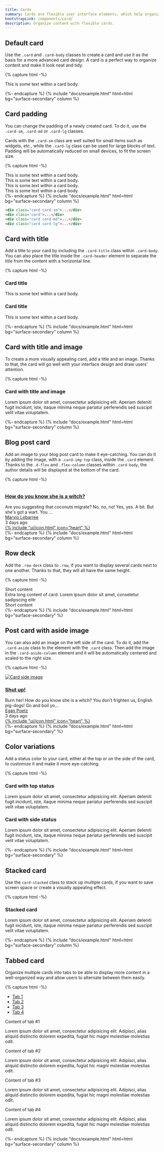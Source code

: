```yaml
---
title: Cards
summary: Cards are flexible user interface elements, which help organize content into meaningful sections and make it easier to display on different screen sizes. Cards contain various smaller components, such as images, text, links and buttons and may act as an entry to more detailed information, helping users scan the page quickly and find the most relevant content.
bootstrapLink: components/card/
description: Organize content with flexible cards.
---
```


## Default card

Use the `.card` and `.card-body` classes to create a card and use it as the basis for a more advanced card design. A card is a perfect way to organize content and make it look neat and tidy.

{% capture html -%}
<div class="card">
  <div class="card-body">
    <p>This is some text within a card body.</p>
  </div>
</div>
{%- endcapture %}
{% include "docs/example.html" html=html bg="surface-secondary" column %}

## Card padding

You can change the padding of a newly created card. To do it, use the `.card-sm`, `.card-md` or `.card-lg` classes.

Cards with the `.card-sm` class are well suited for small items such as widgets, etc., while the `.card-lg` class can be used for large blocks of text. Padding will be automatically reduced on small devices, to fit the screen size.

{% capture html -%}
<div class="card card-sm">
  <div class="card-body">This is some text within a card body.</div>
</div>
<div class="card">
  <div class="card-body">This is some text within a card body.</div>
</div>
<div class="card card-md">
  <div class="card-body">This is some text within a card body.</div>
</div>
<div class="card card-lg">
  <div class="card-body">This is some text within a card body.</div>
</div>
{%- endcapture %}
{% include "docs/example.html" html=html bg="surface-secondary" column %}

```html
<div class="card card-sm">...</div>
<div class="card">...</div>
<div class="card card-md">...</div>
<div class="card card-lg">...</div>
```

## Card with title

Add a title to your card by including the `.card-title` class within `.card-body`. You can also place the title inside the `.card-header` element to separate the title from the content with a horizontal line.

{% capture html -%}
<div class="card">
  <div class="card-body">
    <h3 class="card-title">Card title</h3>
    <p class="text-secondary">This is some text within a card body.</p>
  </div>
</div>
<div class="card">
  <div class="card-header">
    <h3 class="card-title">Card title</h3>
  </div>
  <div class="card-body">
    <p class="text-secondary">This is some text within a card body.</p>
  </div>
</div>
{%- endcapture %}
{% include "docs/example.html" html=html bg="surface-secondary" column %}

## Card with title and image

To create a more visually appealing card, add a title and an image. Thanks to that, the card will go well with your interface design and draw users' attention.

{% capture html -%}
<div class="card">
  <!-- Photo -->
  <div
    class="img-responsive img-responsive-21x9 card-img-top"
    style="background-image: url(/static/photos/cup-of-coffee-and-an-open-book.jpg)"
  ></div>
  <div class="card-body">
    <h3 class="card-title">Card with title and image</h3>
    <p class="text-secondary">
      Lorem ipsum dolor sit amet, consectetur adipisicing elit. Aperiam deleniti fugit incidunt,
      iste, itaque minima neque pariatur perferendis sed suscipit velit vitae voluptatem.
    </p>
  </div>
</div>
{%- endcapture %}
{% include "docs/example.html" html=html bg="surface-secondary" column %}

## Blog post card

Add an image to your blog post card to make it eye-catching. You can do it by adding the image, with a `.card-img-top` class, inside the `.card` element. Thanks to the `.d-flex` and `.flex-column` classes within `.card-body`, the author details will be displayed at the bottom of the card.

{% capture html -%}
<div class="card d-flex flex-column">
  <a href="#">
    <img class="card-img-top" src="/static/photos/book-on-the-grass.jpg" alt="" />
  </a>
  <div class="card-body d-flex flex-column">
    <h3 class="card-title">
      <a href="#">How do you know she is a witch?</a>
    </h3>
    <div class="text-secondary">
      Are you suggesting that coconuts migrate? No, no, no! Yes, yes. A bit. But she's got a wart.
      You ...
    </div>
    <div class="d-flex align-items-center pt-4 mt-auto">
      <span class="avatar" style="background-image: url(/static/avatars/023m.jpg)"></span>
      <div class="ms-3">
        <a href="#" class="text-body">Maryjo Lebarree</a>
        <div class="text-secondary">3 days ago</div>
      </div>
      <div class="ms-auto">
        <a href="#" class="icon d-none d-md-inline-block ms-3 text-secondary">
          {% include "ui/icon.html" icon="heart" %}
        </a>
      </div>
    </div>
  </div>
</div>
{%- endcapture %}
{% include "docs/example.html" html=html bg="surface-secondary" column %}

## Row deck

Add the `.row-deck` class to `.row`, if you want to display several cards next to one another. Thanks to that, they will all have the same height.

{% capture html -%}
<div class="row row-deck">
  <div class="col-md-4">
    <div class="card">
      <div class="card-body">Short content</div>
    </div>
  </div>
  <div class="col-md-4">
    <div class="card">
      <div class="card-body">
        Extra long content of card. Lorem ipsum dolor sit amet, consetetur sadipscing elitr
      </div>
    </div>
  </div>
  <div class="col-md-4">
    <div class="card">
      <div class="card-body">Short content</div>
    </div>
  </div>
</div>
{%- endcapture %}
{% include "docs/example.html" html=html bg="surface-secondary" %}

## Post card with aside image

You can also add an image on the left side of the card. To do it, add the `.card-aside` class to the element with the `.card` class. Then add the image in the `.card-aside-column` element and it will be automatically centered and scaled to the right size.

{% capture html -%}
<div class="card d-flex flex-column">
  <div class="row row-0 flex-fill">
    <div class="col-md-3">
      <a href="#">
        <img
          src="/static/photos/a-woman-works-on-a-laptop-at-home.jpg"
          class="w-100 h-100 object-cover"
          alt="Card side image"
        />
      </a>
    </div>
    <div class="col">
      <div class="card-body h-full d-flex flex-column">
        <h3 class="card-title">
          <a href="#">Shut up!</a>
        </h3>
        <div class="text-secondary">
          Burn her! How do you know she is a witch? You don't frighten us, English pig-dogs! Go and
          boil yo...
        </div>
        <div class="d-flex align-items-center pt-4 mt-auto">
          <span class="avatar" style="background-image: url(/static/avatars/029m.jpg)"></span>
          <div class="ms-3">
            <a href="#" class="text-body">Egan Poetz</a>
            <div class="text-secondary">3 days ago</div>
          </div>
          <div class="ms-auto">
            <a href="#" class="icon d-none d-md-inline-block ms-3 text-red">
              {% include "ui/icon.html" icon="heart" %}
            </a>
          </div>
        </div>
      </div>
    </div>
  </div>
</div>
{%- endcapture %}
{% include "docs/example.html" html=html bg="surface-secondary" %}

## Color variations

Add a status color to your card, either at the top or on the side of the card, to customize it and make it more eye-catching.

{% capture html -%}
<div class="row row-deck">
  <div class="col-md-6">
    <div class="card">
      <div class="card-status-top bg-danger"></div>
      <div class="card-body">
        <h3 class="card-title">Card with top status</h3>
        <p class="text-secondary">
          Lorem ipsum dolor sit amet, consectetur adipisicing elit. Aperiam deleniti fugit incidunt,
          iste, itaque minima neque pariatur perferendis sed suscipit velit vitae voluptatem.
        </p>
      </div>
    </div>
  </div>
  <div class="col-md-6">
    <div class="card">
      <div class="card-status-start bg-green"></div>
      <div class="card-body">
        <h3 class="card-title">Card with side status</h3>
        <p class="text-secondary">
          Lorem ipsum dolor sit amet, consectetur adipisicing elit. Aperiam deleniti fugit incidunt,
          iste, itaque minima neque pariatur perferendis sed suscipit velit vitae voluptatem.
        </p>
      </div>
    </div>
  </div>
</div>
{%- endcapture %}
{% include "docs/example.html" html=html bg="surface-secondary" %}

## Stacked card

Use the `card-stacked` class to stack up multiple cards, if you want to save screen space or create a visually appealing effect.

{% capture html -%}
<div class="card card-stacked">
  <div class="card-body">
    <h3 class="card-title">Stacked card</h3>
    <p class="text-secondary">
      Lorem ipsum dolor sit amet, consectetur adipisicing elit. Aperiam deleniti fugit incidunt,
      iste, itaque minima neque pariatur perferendis sed suscipit velit vitae voluptatem.
    </p>
  </div>
</div>
{%- endcapture %}
{% include "docs/example.html" html=html bg="surface-secondary" column %}

## Tabbed card

Organize multiple cards into tabs to be able to display more content in a well-organized way and allow users to alternate between them easily.

{% capture html -%}
<div class="card-tabs">
  <ul class="nav nav-tabs">
    <li class="nav-item">
      <a href="#tab-top-1" class="nav-link active" data-bs-toggle="tab">Tab 1</a>
    </li>
    <li class="nav-item">
      <a href="#tab-top-2" class="nav-link" data-bs-toggle="tab">Tab 2</a>
    </li>
    <li class="nav-item">
      <a href="#tab-top-3" class="nav-link" data-bs-toggle="tab">Tab 3</a>
    </li>
    <li class="nav-item">
      <a href="#tab-top-4" class="nav-link" data-bs-toggle="tab">Tab 4</a>
    </li>
  </ul>
  <div class="tab-content">
    <div id="tab-top-1" class="card tab-pane active show">
      <div class="card-body">
        <div class="card-title">Content of tab #1</div>
        <p class="text-secondary">
          Lorem ipsum dolor sit amet, consectetur adipisicing elit. Adipisci, alias aliquid
          distinctio dolorem expedita, fugiat hic magni molestiae molestias odit.
        </p>
      </div>
    </div>
    <div id="tab-top-2" class="card tab-pane">
      <div class="card-body">
        <div class="card-title">Content of tab #2</div>
        <p class="text-secondary">
          Lorem ipsum dolor sit amet, consectetur adipisicing elit. Adipisci, alias aliquid
          distinctio dolorem expedita, fugiat hic magni molestiae molestias odit.
        </p>
      </div>
    </div>
    <div id="tab-top-3" class="card tab-pane">
      <div class="card-body">
        <div class="card-title">Content of tab #3</div>
        <p class="text-secondary">
          Lorem ipsum dolor sit amet, consectetur adipisicing elit. Adipisci, alias aliquid
          distinctio dolorem expedita, fugiat hic magni molestiae molestias odit.
        </p>
      </div>
    </div>
    <div id="tab-top-4" class="card tab-pane">
      <div class="card-body">
        <div class="card-title">Content of tab #4</div>
        <p class="text-secondary">
          Lorem ipsum dolor sit amet, consectetur adipisicing elit. Adipisci, alias aliquid
          distinctio dolorem expedita, fugiat hic magni molestiae molestias odit.
        </p>
      </div>
    </div>
  </div>
</div>
{%- endcapture %}
{% include "docs/example.html" html=html bg="surface-secondary" column %}

